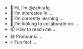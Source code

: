 - 👋 Hi, I’m @zahirafg
- 👀 I’m interested in ...
- 🌱 I’m currently learning ...
- 💞️ I’m looking to collaborate on ...
- 📫 How to reach me ...
- 😄 Pronouns: ...
- ⚡ Fun fact: ...

<!---
zahirafg/zahirafg is a ✨ special ✨ repository because its `README.md` (this file) appears on your GitHub profile.
You can click the Preview link to take a look at your changes.
--->
